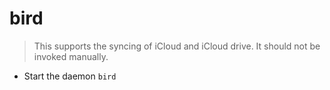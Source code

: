 # bird
> This supports the syncing of iCloud and iCloud drive.
> It should not be invoked manually.

- Start the daemon
`bird`
